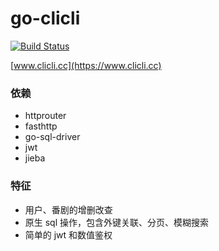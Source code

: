 # go-clicli

[![Build Status](https://github.com/cliclitv/go-clicli/workflows/ci/badge.svg?branch=master)](https://github.com/clicitv/go-clicli/actions)

[www.clicli.cc](https://www.clicli.cc)

### 依赖
* httprouter
* fasthttp
* go-sql-driver
* jwt
* jieba

### 特征
* 用户、番剧的增删改查
* 原生 sql 操作，包含外键关联、分页、模糊搜索
* 简单的 jwt 和数值鉴权

